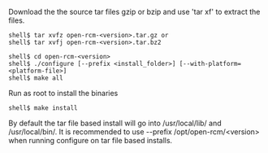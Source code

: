 Download the the source tar files gzip or bzip and use 'tar xf' to extract the files.
```
shell$ tar xvfz open-rcm-<version>.tar.gz or
shell$ tar xvfj open-rcm-<version>.tar.bz2
 
shell$ cd open-rcm-<version>
shell$ ./configure [--prefix <install_folder>] [--with-platform=<platform-file>]  
shell$ make all
```
Run as root to install the binaries
```
shell$ make install
```
By default the tar file based install will go into /usr/local/lib/ and /usr/local/bin/.  It is recommended to use --prefix /opt/open-rcm/&lt;version&gt; when running configure on tar file based installs.
